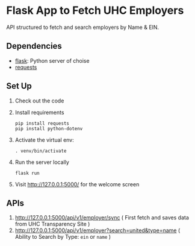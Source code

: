 # Flask App to Fetch UHC Employers

API structured to fetch and search employers by Name & EIN.

## Dependencies

- [flask](https://palletsprojects.com/p/flask/): Python server of choise
- [requests](https://pypi.org/project/requests/)

## Set Up

1. Check out the code
2. Install requirements
    ```
    pip install requests
    pip install python-dotenv
    ```
3. Activate the virtual env:
    ```
   . venv/bin/activate
    ```
4. Run the server locally
    ```
   flask run
    ```

5. Visit http://127.0.0.1:5000/ for the welcome screen
   
## APIs

1. http://127.0.0.1:5000/api/v1/employer/sync ( First fetch and saves data from UHC Transparency Site )
2. http://127.0.0.1:5000/api/v1/employer?search=united&type=name ( Ability to Search by Type: `ein` or `name` )

